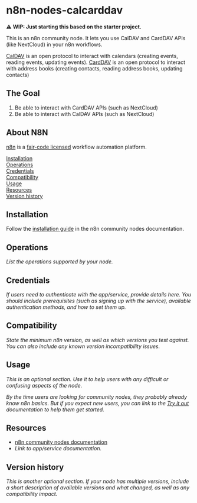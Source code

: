 # n8n-nodes-calcarddav
⚠️ **WIP: Just starting this based on the starter project.**

This is an n8n community node. It lets you use CalDAV and CardDAV APIs (like NextCloud) in your n8n workflows.

[CalDAV](https://datatracker.ietf.org/doc/html/rfc4791) is an open protocol to interact with calendars (creating events, reading events, updating events).
[CardDAV](https://datatracker.ietf.org/doc/rfc6352/) is an open protocol to interact with address books (creating contacts, reading address books, updating contacts)

## The Goal

1. Be able to interact with CardDAV APIs (such as NextCloud)
2. Be able to interact with CalDAV APIs (such as NextCloud)

## About N8N

[n8n](https://n8n.io/) is a [fair-code licensed](https://docs.n8n.io/reference/license/) workflow automation platform.

[Installation](#installation)  
[Operations](#operations)  
[Credentials](#credentials)  <!-- delete if no auth needed -->  
[Compatibility](#compatibility)  
[Usage](#usage)  <!-- delete if not using this section -->  
[Resources](#resources)  
[Version history](#version-history)  <!-- delete if not using this section -->  

## Installation

Follow the [installation guide](https://docs.n8n.io/integrations/community-nodes/installation/) in the n8n community nodes documentation.

## Operations

_List the operations supported by your node._

## Credentials

_If users need to authenticate with the app/service, provide details here. You should include prerequisites (such as signing up with the service), available authentication methods, and how to set them up._

## Compatibility

_State the minimum n8n version, as well as which versions you test against. You can also include any known version incompatibility issues._

## Usage

_This is an optional section. Use it to help users with any difficult or confusing aspects of the node._

_By the time users are looking for community nodes, they probably already know n8n basics. But if you expect new users, you can link to the [Try it out](https://docs.n8n.io/try-it-out/) documentation to help them get started._

## Resources

* [n8n community nodes documentation](https://docs.n8n.io/integrations/community-nodes/)
* _Link to app/service documentation._

## Version history

_This is another optional section. If your node has multiple versions, include a short description of available versions and what changed, as well as any compatibility impact._


